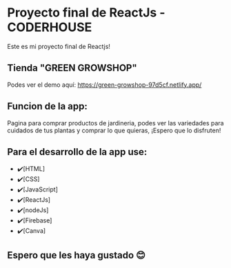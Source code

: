 # Proyecto final de ReactJs - CODERHOUSE
Este es mi proyecto final de Reactjs!

## Tienda "GREEN GROWSHOP"
Podes ver el demo aquí: https://green-growshop-97d5cf.netlify.app/

## Funcion de la app:

Pagina para comprar productos de jardineria, podes ver las variedades para cuidados de tus plantas y comprar lo que quieras, ¡Espero que lo disfruten!

## Para el desarrollo de la app use:

- ✔️[HTML] 
- ✔️[CSS]
- ✔️[JavaScript]
- ✔️[ReactJs]
- ✔️[nodeJs] 
- ✔️[Firebase]
- ✔️[Canva] 

## Espero que les haya gustado 😊
